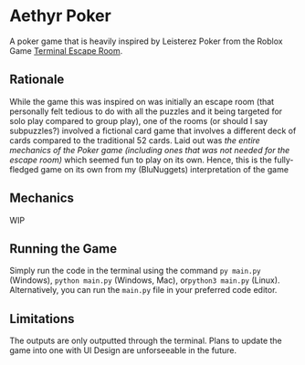 # Aethyr Poker
A poker game that is heavily inspired by Leisterez Poker from the Roblox Game [Terminal Escape Room](https://www.roblox.com/games/14026026722/Terminal-Escape-Room).

## Rationale
While the game this was inspired on was initially an escape room (that personally felt tedious to do with all the puzzles and it being targeted for solo play compared to group play), one of the rooms (or should I say subpuzzles?) involved a fictional card game that involves a different deck of cards compared to the traditional 52 cards. Laid out was *the entire mechanics of the Poker game (including ones that was not needed for the escape room)* which seemed fun to play on its own. Hence, this is the fully-fledged game on its own from my (BluNuggets) interpretation of the game 
## Mechanics
WIP
## Running the Game
Simply run the code in the terminal using the command `py main.py` (Windows), `python main.py` (Windows, Mac), or`python3 main.py` (Linux). Alternatively, you can run the `main.py` file in your preferred code editor.

## Limitations
The outputs are only outputted through the terminal. Plans to update the game into one with UI Design are unforseeable in the future.
